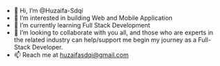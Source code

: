 - 👋 Hi, I’m @Huzaifa-Sdqi
- 👀 I’m interested in building Web and Mobile Application
- 🌱 I’m currently learning Full Stack Development
- 💞️ I’m looking to collaborate with you all, and those who are experts in the related industry can help/support me begin my journey as a Full-Stack Developer. 
- 📫 Reach me at huzaifasdqi@gmail.com

<!---
Huzaifa-Sdqi/Huzaifa-Sdqi is a ✨ special ✨ repository because its `README.md` (this file) appears on your GitHub profile.
You can click the Preview link to take a look at your changes.
--->
